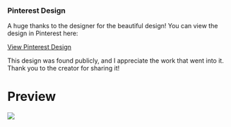 ### Pinterest Design

A huge thanks to the designer for the beautiful design! You can view the design in Pinterest here:

[View Pinterest Design](https://www.pinterest.com/pin/650066527483562809/)

This design was found publicly, and I appreciate the work that went into it. Thank you to the creator for sharing it!

# Preview
![](https://github.com/ParimSsme/login_signup_challenge/blob/main/preview.gif)
